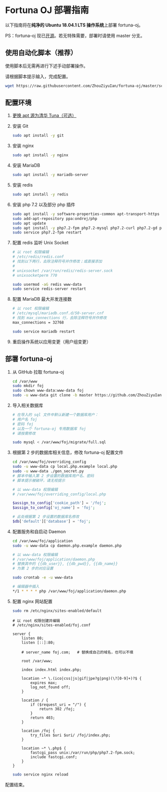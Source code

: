 # Fortuna OJ 部署指南

以下指南将在**纯净的 Ubuntu 18.04.1 LTS 操作系统**上部署 fortuna-oj。

PS：fortuna-oj 现已[开源](https://github.com/ZhouZiyuIan/fortuna-oj)。若无特殊需要，部署时请使用 master 分支。

## 使用自动化脚本（推荐）

使用脚本后无需再进行下述手动部署操作。

请根据脚本提示输入，完成配置。

```sh
wget https://raw.githubusercontent.com/ZhouZiyuIan/fortuna-oj/master/scripts/install.py && sudo python3 install.py
```

## 配置环境

1. [更换 apt 源为清华 Tuna（可选）](https://mirrors.tuna.tsinghua.edu.cn/help/ubuntu/)

2. 安装 Git

   ```sh
   sudo apt install -y git
   ```

3. 安装 nginx

   ```sh
   sudo apt install -y nginx
   ```

4. 安装 MariaDB

   ```sh
   sudo apt install -y mariadb-server
   ```

5. 安装 redis

   ```sh
   sudo apt install -y redis
   ```

6. 安装 php 7.2 以及部分 php 插件

   ```sh
   sudo apt install -y software-properties-common apt-transport-https lsb-release ca-certificates
   sudo add-apt-repository ppa:ondrej/php
   sudo apt update
   sudo apt install -y php7.2-fpm php7.2-mysql php7.2-curl php7.2-gd php7.2-mbstring php7.2-xml php7.2-xmlrpc php7.2-zip php7.2-opcache php-redis
   sudo service php7.2-fpm restart
   ```

7. 配置 redis 监听 Unix Socket

   ```sh
   # 以 root 权限编辑
   # /etc/redis/redis.conf
   # 找到以下两行，去除注释符号并作修改；或直接添加
   # 
   # unixsocket /var/run/redis/redis-server.sock
   # unixsocketperm 770
   
   sudo usermod -aG redis www-data
   sudo service redis-server restart
   ```

8. 配置 MariaDB 最大并发连接数

   ```sh
   # 以 root 权限编辑
   # /etc/mysql/mariadb.conf.d/50-server.cnf
   # 找到 max_connections 行，去除注释符号并作修改
   max_connections = 32768

   sudo service mariadb restart
   ```

9. 重启操作系统以应用变更（用户组变更）

## 部署 fortuna-oj

1. 从 GitHub 拉取 fortuna-oj

   ```sh
   cd /var/www
   sudo mkdir foj
   sudo chown www-data:www-data foj
   sudo -u www-data git clone -b master https://github.com/ZhouZiyuIan/fortuna-oj foj
   ```

2. 导入相关数据库

   ```sh
   # 在导入的 sql 文件中默认新建一个数据库用户：
   # 用户名 foj
   # 密码 foj
   # 以及一个 fortuna-oj 专用数据库 foj
   # 请按需修改
   
   sudo mysql < /var/www/foj/migrate/full.sql
   ```

3. 根据第 2 步的数据库相关信息，修改 fortuna-oj 配置文件

   ```sh
   cd /var/www/foj/overriding_config
   sudo -u www-data cp local.php.example local.php
   sudo -u www-data ./gen_secret.py
   # 脚本中输入第 2 步设置的数据库用户名、密码
   # 脚本提示被破环，请无视提示
   ```

   ```php
   # 以 www-data 权限编辑
   # /var/www/foj/overriding_config/local.php
   
   $assign_to_config['cookie_path'] = '/foj';
   $assign_to_config['oj_name'] = 'foj';

   # 此处根据第 2 步设置的数据库名修改
   $db['default']['database'] = 'foj';
   ```

4. 配置服务和自启动 Daemon

   ```sh
   cd /var/www/foj/application
   sudo -u www-data cp daemon.php.example daemon.php

   # 以 www-data 权限编辑
   # /var/www/foj/application/daemon.php
   # 替换其中的 {{db_user}}, {{db_pwd}}, {{db_name}}
   # 为第 2 步的对应设置
   ```

   ```sh
   sudo crontab -e -u www-data
   
   # 编辑器中插入
   */1 * * * * php /var/www/foj/application/daemon.php
   ```

5. 配置 nginx 网站配置

   ```sh
   sudo rm /etc/nginx/sites-enabled/default
   ```

   ```nginx
   # 以 root 权限创建并编辑
   # /etc/nginx/sites-enabled/foj.conf
   
   server {
       listen 80;
       listen [::]:80;
       
       # server_name foj.com;	# 替换成自己的域名，也可以不填
       
       root /var/www;

       index index.html index.php;
       
       location ~* \.(ico|css|js|gif|jpe?g|png)(\?[0-9]+)?$ {
           expires max;
           log_not_found off;
       }

       location / {
           if ($request_uri = "/") {
               return 302 /foj;
           }
           return 403;
       }
       
       location /foj {
           try_files $uri $uri/ /foj/index.php;
       }
       
       location ~* \.php$ {
           fastcgi_pass unix:/var/run/php/php7.2-fpm.sock;
           include fastcgi.conf;
       }
   }
   ```

   ```sh
   sudo service nginx reload
   ```

配置结束。
